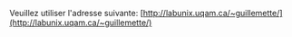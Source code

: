 Veuillez utiliser l'adresse suivante:
[http://labunix.uqam.ca/~guillemette/](http://labunix.uqam.ca/~guillemette/)
